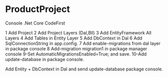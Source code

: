 # ProductProject
 Console .Net Core CodeFirst
 
 
1 Add Project
2 Add Project Layers (Dal,Bll)
3 Add EntityFramework All Layers
4 Add Tables in Entity Layer
5 Add DbContext in Dal
6 Add SqlConnectionString in app.config.
7 Add enable-migrations from dal layer in package console
8 Add-migration migration1 in package manager console
9-Set AutomaticMigrationsEnabled=True; and save.
10-Add update-database in package console.

Add Entity + DbContext in Dal and send update-database package console.
